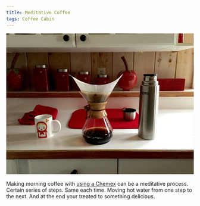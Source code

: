 ```yaml
---
title: Meditative Coffee
tags: Coffee Cabin
---
```


![](/assets/posts/2015/Chemex-at-cabin.jpg)

Making morning coffee with [using a Chemex](/thingelstad/first-run-with-chemex) can be a meditative process. Certain series of steps. Same each time. Moving hot water from one step to the next. And at the end your treated to something delicious.
